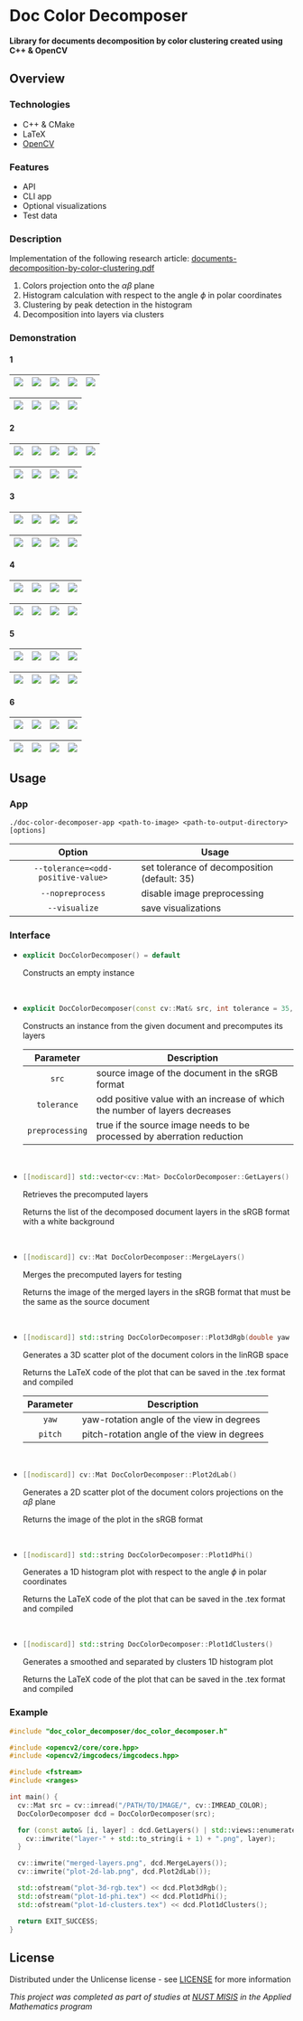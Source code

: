 # Doc Color Decomposer

**Library for documents decomposition by color clustering created using C++ & OpenCV**

## Overview

### Technologies

- C++ & CMake
- LaTeX
- [OpenCV](https://opencv.org/)

### Features

- API
- CLI app
- Optional visualizations
- Test data

### Description

Implementation of the following research article:
[documents-decomposition-by-color-clustering.pdf](./assets/documents-decomposition-by-color-clustering.pdf)

1. Colors projection onto the $\alpha\beta$ plane
2. Histogram calculation with respect to the angle $\phi$ in polar coordinates
3. Clustering by peak detection in the histogram
4. Decomposition into layers via clusters

### Demonstration

#### 1

| ![](./data/input/doc-2/up.png) | ![](./data/output/doc-2/up/layers/1.png) | ![](./data/output/doc-2/up/layers/2.png) | ![](./data/output/doc-2/up/layers/3.png) | ![](./data/output/doc-2/up/layers/4.png) |
|--------------------------------|:----------------------------------------:|:----------------------------------------:|:----------------------------------------:|:----------------------------------------:|

| ![](./data/output/doc-2/up/visualizations/plot-3d-rgb.png) | ![](./data/output/doc-2/up/visualizations/plot-2d-lab.png) | ![](./data/output/doc-2/up/visualizations/plot-1d-phi.png) | ![](./data/output/doc-2/up/visualizations/plot-1d-clusters.png) |
|:----------------------------------------------------------:|:----------------------------------------------------------:|:----------------------------------------------------------:|:---------------------------------------------------------------:|

#### 2

| ![](./data/input/doc-2/front.png) | ![](./data/output/doc-2/front/layers/1.png) | ![](./data/output/doc-2/front/layers/2.png) | ![](./data/output/doc-2/front/layers/3.png) | ![](./data/output/doc-2/front/layers/4.png) |
|-----------------------------------|:-------------------------------------------:|:-------------------------------------------:|:-------------------------------------------:|:-------------------------------------------:|

| ![](./data/output/doc-2/front/visualizations/plot-3d-rgb.png) | ![](./data/output/doc-2/front/visualizations/plot-2d-lab.png) | ![](./data/output/doc-2/front/visualizations/plot-1d-phi.png) | ![](./data/output/doc-2/front/visualizations/plot-1d-clusters.png) |
|:-------------------------------------------------------------:|:-------------------------------------------------------------:|:-------------------------------------------------------------:|:------------------------------------------------------------------:|

#### 3

| ![](./data/input/doc-2/right.png) | ![](./data/output/doc-2/right/layers/1.png) | ![](./data/output/doc-2/right/layers/2.png) | ![](./data/output/doc-2/right/layers/3.png) |
|-----------------------------------|:-------------------------------------------:|:-------------------------------------------:|:-------------------------------------------:|

| ![](./data/output/doc-2/right/visualizations/plot-3d-rgb.png) | ![](./data/output/doc-2/right/visualizations/plot-2d-lab.png) | ![](./data/output/doc-2/right/visualizations/plot-1d-phi.png) | ![](./data/output/doc-2/right/visualizations/plot-1d-clusters.png) |
|:-------------------------------------------------------------:|:-------------------------------------------------------------:|:-------------------------------------------------------------:|:------------------------------------------------------------------:|

#### 4

| ![](./data/input/doc-1/up.png) | ![](./data/output/doc-1/up/layers/1.png) | ![](./data/output/doc-1/up/layers/2.png) | ![](./data/output/doc-1/up/layers/3.png) |
|--------------------------------|:----------------------------------------:|:----------------------------------------:|:----------------------------------------:|

| ![](./data/output/doc-1/up/visualizations/plot-3d-rgb.png) | ![](./data/output/doc-1/up/visualizations/plot-2d-lab.png) | ![](./data/output/doc-1/up/visualizations/plot-1d-phi.png) | ![](./data/output/doc-1/up/visualizations/plot-1d-clusters.png) |
|:----------------------------------------------------------:|:----------------------------------------------------------:|:----------------------------------------------------------:|:---------------------------------------------------------------:|

#### 5

| ![](./data/input/doc-1/front.png) | ![](./data/output/doc-1/front/layers/1.png) | ![](./data/output/doc-1/front/layers/2.png) | ![](./data/output/doc-1/front/layers/3.png) |
|-----------------------------------|:-------------------------------------------:|:-------------------------------------------:|:-------------------------------------------:|

| ![](./data/output/doc-1/front/visualizations/plot-3d-rgb.png) | ![](./data/output/doc-1/front/visualizations/plot-2d-lab.png) | ![](./data/output/doc-1/front/visualizations/plot-1d-phi.png) | ![](./data/output/doc-1/front/visualizations/plot-1d-clusters.png) |
|:-------------------------------------------------------------:|:-------------------------------------------------------------:|:-------------------------------------------------------------:|:------------------------------------------------------------------:|

#### 6

| ![](./data/input/doc-1/right.png) | ![](./data/output/doc-1/right/layers/1.png) | ![](./data/output/doc-1/right/layers/2.png) | ![](./data/output/doc-1/right/layers/3.png) |
|-----------------------------------|:-------------------------------------------:|:-------------------------------------------:|:-------------------------------------------:|

| ![](./data/output/doc-1/right/visualizations/plot-3d-rgb.png) | ![](./data/output/doc-1/right/visualizations/plot-2d-lab.png) | ![](./data/output/doc-1/right/visualizations/plot-1d-phi.png) | ![](./data/output/doc-1/right/visualizations/plot-1d-clusters.png) |
|:-------------------------------------------------------------:|:-------------------------------------------------------------:|:-------------------------------------------------------------:|:------------------------------------------------------------------:|

## Usage

### App

```
./doc-color-decomposer-app <path-to-image> <path-to-output-directory> [options]
```

|               Option               | Usage                                        |
|:----------------------------------:|----------------------------------------------|
| `--tolerance=<odd-positive-value>` | set tolerance of decomposition (default: 35) |
|          `--nopreprocess`          | disable image preprocessing                  |
|           `--visualize`            | save visualizations                          |

### Interface

- ```c++
  explicit DocColorDecomposer() = default
  ```

  Constructs an empty instance

<br>

- ```c++
  explicit DocColorDecomposer(const cv::Mat& src, int tolerance = 35, bool preprocessing = true)
  ```

  Constructs an instance from the given document and precomputes its layers

  |    Parameter    | Description                                                                 |
  |:---------------:|-----------------------------------------------------------------------------|
  |      `src`      | source image of the document in the sRGB format                             |
  |   `tolerance`   | odd positive value with an increase of which the number of layers decreases |
  | `preprocessing` | true if the source image needs to be processed by aberration reduction      |

<br>

- ```c++
  [[nodiscard]] std::vector<cv::Mat> DocColorDecomposer::GetLayers() const
  ```

  Retrieves the precomputed layers

  Returns the list of the decomposed document layers in the sRGB format with a white background

<br>

- ```c++
  [[nodiscard]] cv::Mat DocColorDecomposer::MergeLayers()
  ```

  Merges the precomputed layers for testing

  Returns the image of the merged layers in the sRGB format that must be the same as the source document

<br>

- ```c++
  [[nodiscard]] std::string DocColorDecomposer::Plot3dRgb(double yaw = 135.0, double pitch = 35.25)
  ```

  Generates a 3D scatter plot of the document colors in the linRGB space

  Returns the LaTeX code of the plot that can be saved in the .tex format and compiled

  | Parameter | Description                                 |
  |:---------:|---------------------------------------------|
  |   `yaw`   | yaw-rotation angle of the view in degrees   |
  |  `pitch`  | pitch-rotation angle of the view in degrees |

<br>

- ```c++
  [[nodiscard]] cv::Mat DocColorDecomposer::Plot2dLab()
  ```

  Generates a 2D scatter plot of the document colors projections on the $\alpha\beta$ plane

  Returns the image of the plot in the sRGB format

<br>

- ```c++
  [[nodiscard]] std::string DocColorDecomposer::Plot1dPhi()
  ```

  Generates a 1D histogram plot with respect to the angle $\phi$ in polar coordinates

  Returns the LaTeX code of the plot that can be saved in the .tex format and compiled

<br>

- ```c++
  [[nodiscard]] std::string DocColorDecomposer::Plot1dClusters()
  ```

  Generates a smoothed and separated by clusters 1D histogram plot

  Returns the LaTeX code of the plot that can be saved in the .tex format and compiled

### Example

```c++
#include "doc_color_decomposer/doc_color_decomposer.h"

#include <opencv2/core/core.hpp>
#include <opencv2/imgcodecs/imgcodecs.hpp>

#include <fstream>
#include <ranges>

int main() {
  cv::Mat src = cv::imread("/PATH/TO/IMAGE/", cv::IMREAD_COLOR);
  DocColorDecomposer dcd = DocColorDecomposer(src);

  for (const auto& [i, layer] : dcd.GetLayers() | std::views::enumerate) {
    cv::imwrite("layer-" + std::to_string(i + 1) + ".png", layer);
  }

  cv::imwrite("merged-layers.png", dcd.MergeLayers());
  cv::imwrite("plot-2d-lab.png", dcd.Plot2dLab());

  std::ofstream("plot-3d-rgb.tex") << dcd.Plot3dRgb();
  std::ofstream("plot-1d-phi.tex") << dcd.Plot1dPhi();
  std::ofstream("plot-1d-clusters.tex") << dcd.Plot1dClusters();

  return EXIT_SUCCESS;
}
```

## License

Distributed under the Unlicense license - see [LICENSE](./LICENSE) for more information

_This project was completed as part of studies at [NUST MISIS](https://en.misis.ru/) in the Applied Mathematics program_
